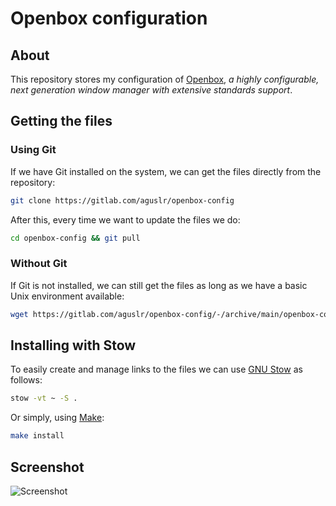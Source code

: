 # Openbox configuration

## About

This repository stores my configuration of [Openbox][openbox], *a highly
configurable, next generation window manager with extensive standards support*.

## Getting the files

### Using Git

If we have Git installed on the system, we can get the files directly from the
repository:

```sh
git clone https://gitlab.com/aguslr/openbox-config
```

After this, every time we want to update the files we do:

```sh
cd openbox-config && git pull
```

### Without Git

If Git is not installed, we can still get the files as long as we have a basic
Unix environment available:

```sh
wget https://gitlab.com/aguslr/openbox-config/-/archive/main/openbox-config-main.tar.gz -O - | tar -xzv --strip-components 1 --exclude={README.md,screenshot.png}
```

## Installing with Stow

To easily create and manage links to the files we can use [GNU Stow][stow] as
follows:

```sh
stow -vt ~ -S .
```

Or simply, using [Make][]:

```sh
make install
```

## Screenshot

![Screenshot](https://gitlab.com/aguslr/openbox-config/raw/main/screenshot.png "Screenshot")

[make]: https://www.gnu.org/software/make/
[openbox]: http://openbox.org/
[stow]: https://www.gnu.org/software/stow/
